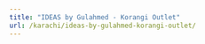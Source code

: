 ```yaml
---
title: "IDEAS by Gulahmed - Korangi Outlet"
url: /karachi/ideas-by-gulahmed-korangi-outlet/
---
```

